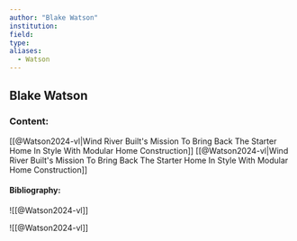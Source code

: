 ```yaml
---
author: "Blake Watson"
institution:
field:
type:
aliases:
  - Watson
---
```


## Blake Watson

### Content:
[[@Watson2024-vl|Wind River Built's Mission To Bring Back The Starter Home In Style With Modular Home Construction]]
[[@Watson2024-vl|Wind River Built's Mission To Bring Back The Starter Home In Style With Modular Home Construction]]

#### Bibliography:

![[@Watson2024-vl]]

![[@Watson2024-vl]]